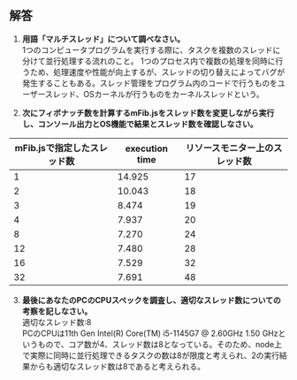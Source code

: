 ## 解答

1. **用語「マルチスレッド」について調べなさい。**  
   1つのコンピュータプログラムを実行する際に、タスクを複数のスレッドに分けて並行処理する流れのこと。
   1つのプロセス内で複数の処理を同時に行うため、処理速度や性能が向上するが、スレッドの切り替えによってバグが発生することもある。スレッド管理をプログラム内のコードで行うものをユーザースレッド、OSカーネルが行うものをカーネルスレッドという。

2. **次にフィボナッチ数を計算するmFib.jsをスレッド数を変更しながら実行し、コンソール出力とOS機能で結果とスレッド数を確認しなさい。**

| mFib.jsで指定したスレッド数 | execution time | リソースモニター上のスレッド数 |
| --------------------------- | -------------- | ------------------------------ |
| 1                           | 14.925         | 17                             |
| 2                           | 10.043         | 18                             |
| 3                           | 8.474          | 19                             |
| 4                           | 7.937          | 20                             |
| 8                           | 7.270          | 24                             |
| 12                          | 7.480          | 28                             |
| 16                          | 7.529          | 32                             |
| 32                          | 7.691          | 48                             |

3. **最後にあなたのPCのCPUスペックを調査し、適切なスレッド数についての考察を記しなさい。**  
   適切なスレッド数:8  
   PCのCPUは11th Gen Intel(R) Core(TM) i5-1145G7 @ 2.60GHz 1.50 GHzというもので、コア数が4、スレッド数は8となっている。そのため、node上で実際に同時に並行処理できるタスクの数は8が限度と考えられ、2の実行結果からも適切なスレッド数は8であると考えられる。
